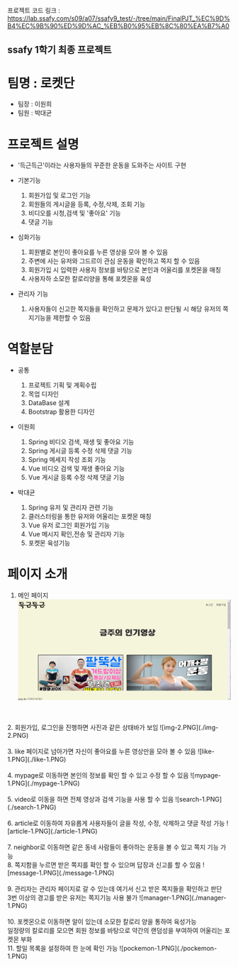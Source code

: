  프로젝트 코드 링크 : https://lab.ssafy.com/s09/a07/ssafy9_test/-/tree/main/FinalPJT_%EC%9D%B4%EC%9B%90%ED%9D%AC_%EB%B0%95%EB%8C%80%EA%B7%A0

## ssafy 1학기 최종 프로젝트
# 팀명 : 로켓단
 - 팀장 : 이원희
 - 팀원 : 박대균
# 프로젝트 설명
 - '득근득근'이라는 사용자들의 꾸준한 운동을 도와주는 사이트 구현

 - 기본기능
    1. 회원가입 및 로그인 기능
    2. 회원들의 게시글을 등록, 수정,삭제, 조회 기능
    3. 비디오를 시청,검색 및 '좋아요' 기능
    4. 댓글 기능

 - 심화기능 
    1. 회원별로 본인이 좋아요를 누른 영상을 모아 볼 수 있음
    2. 주변에 사는 유저와 그드르이 관심 운동을 확인하고 쪽지 할 수 있음
    3. 회원가입 시 입력한 사용자 정보를 바탕으로 본인과 어울리를 포켓몬을 매칭
    4. 사용자하 소모한 칼로리양을 통해 포켓몬을 육성

 - 관리자 기능
    1. 사용자들이 신고한 쪽지들을 확인하고 문제가 있다고 판단될 시 해당 유저의 쪽지기능을 제한할 수 있음

# 역할분담

 - 공통
    1. 프로젝트 기획 및 계획수립
    2. 목업 디자인
    3. DataBase 설계
    4. Bootstrap 활용한 디자인

 - 이원희
    1. Spring 비디오 검색, 재생 및 좋아요 기능
    2. Spring  게시글 등록 수정 삭제 댓글 기능
    3. Spring 메세지 작성 조회 기능
    4. Vue  비디오 검색 및 재생 좋아요 기능
    5. Vue 게시글 등록 수정 삭제 댓글 기능

 - 박대균 
    1. Spring 유저 및 관리자 관련 기능
    2. 클러스터링을 통한 유저와 어울리는 포켓몬 매칭
    3. Vue 유저 로그인 회원가입 기능
    4. Vue 메시지 확인,전송 및 관리자 기능
    5. 포켓몬 육성기능

# 페이지 소개
1. 메인 페이지
![home-1.PNG](./home-1.PNG)
<br/>
<br/>
2. 회원가입, 로그인을 진행하면 사진과 같은 상태바가 보임
![img-2.PNG](./img-2.PNG)
<br/>
<br/>
3. like 페이지로 넘아가면 자신이 좋아요를 누른 영상만을 모아 볼 수 있음
![like-1.PNG](./like-1.PNG)
<br/>
<br/>
4. mypage로 이동하면 본인의 정보를 확인 할 수 있고 수정 할 수 있음
![mypage-1.PNG](./mypage-1.PNG)
<br/>
<br/>
5. video로 이동을 하면 전체 영상과 검색 기능을 사용 할 수 있음
![search-1.PNG](./search-1.PNG)
<br/>
<br/>
6. article로 이동하여 자유롭게 사용자들이 글을 작성, 수정, 삭제하고 댓글 작성 가능
![article-1.PNG](./article-1.PNG)
<br/>
<br/>
7. neighbor로 이동하면 같은 동네 사람들이 좋아하는 운동을 볼 수 있고 쪽지 기능 가능
<br/>
8. 쪽지함을 누르면 받은 쪽지를 확인 할 수 있으며 답장과 신고를 할 수 있음
![message-1.PNG](./message-1.PNG)
<br/>
<br/>
9. 관리자는 관리자 페이지로 갈 수 있는데 여기서 신고 받은 쪽지들을 확인하고 판단<br/>
   3번 이상의 경고를 받은 유저는 쪽지기능 사용 불가
![manager-1.PNG](./manager-1.PNG)
<br/>
<br/>
10. 포켓몬으로 이동하면 알이 있는데 소모한 칼로리 양을 통하여 육성가능
<br/>
일정량의 칼로리를 모으면 회원 정보를 바탕으로 약간의 랜덤성을 부여하여 어울리는 포켓몬 부화
<br/>
11. 할일 목록을 설정하여 한 눈에 확인 가능
![pockemon-1.PNG](./pockemon-1.PNG)
